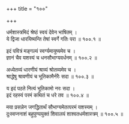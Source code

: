 +++
title = "१००"

+++

धर्मशास्त्रमिदं श्रेष्ठं स्वयं देवेन भाषितम्  ।  
ये द्विजा धारयिष्यन्ति तेषां स्वर्गे गतिः परा  ॥ १००.१ ॥

इदं पवित्रं मङ्गल्यं स्वर्ग्यमायुष्यमेव च  ।  
ज्ञानं चैव यशस्यं च धनसौभाग्यवर्धनम्  ॥ १००.२ ॥

अध्येतव्यं धारणीयं श्राव्यं श्रोतव्यमेव च  ।  
श्राद्धेषु श्रावणीयं च भूतिकामैर्नरैः सदा  ॥ १००.३ ॥

य इदं पठते नित्यं भूतिकामो नरः सदा  ।  
इदं रहस्यं परमं कथितं च धरे तव  ॥ १००.४ ॥

मया प्रसन्नेन जगद्धितार्थं सौभाग्यमेतत्परमं यशस्यम्  ।  
दुःस्वप्ननाशं बहुपुण्ययुक्तं शिवालयं शाश्वतधर्मशास्त्रम्  ॥ १००.५ ॥
